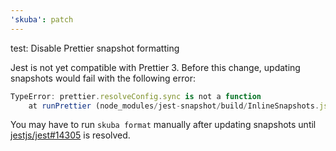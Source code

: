 ```yaml
---
'skuba': patch
---
```


test: Disable Prettier snapshot formatting

Jest is not yet compatible with Prettier 3. Before this change, updating snapshots would fail with the following error:

```typescript
TypeError: prettier.resolveConfig.sync is not a function
    at runPrettier (node_modules/jest-snapshot/build/InlineSnapshots.js:308:30)
```

You may have to run `skuba format` manually after updating snapshots until [jestjs/jest#14305](https://github.com/jestjs/jest/issues/14305) is resolved.
